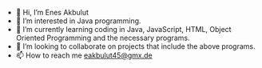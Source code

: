 - 👋 Hi, I’m Enes Akbulut
- 👀 I’m interested in  Java programming.
- 🌱 I’m currently learning coding in Java, JavaScript, HTML, Object Oriented Programming and the necessary programs.
- 💞️ I’m looking to collaborate on projects that include the above programs.
- 📫 How to reach me eakbulut45@gmx.de

<!---
eakbulut45/eakbulut45 is a ✨ special ✨ repository because its `README.md` (this file) appears on your GitHub profile.
You can click the Preview link to take a look at your changes.
--->
